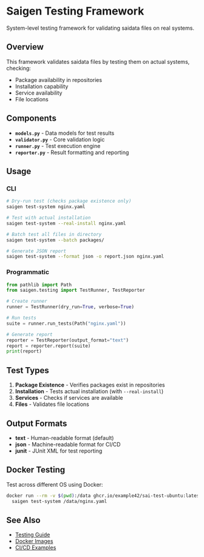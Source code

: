 # Saigen Testing Framework

System-level testing framework for validating saidata files on real systems.

## Overview

This framework validates saidata files by testing them on actual systems, checking:
- Package availability in repositories
- Installation capability
- Service availability
- File locations

## Components

- **`models.py`** - Data models for test results
- **`validator.py`** - Core validation logic
- **`runner.py`** - Test execution engine
- **`reporter.py`** - Result formatting and reporting

## Usage

### CLI

```bash
# Dry-run test (checks package existence only)
saigen test-system nginx.yaml

# Test with actual installation
saigen test-system --real-install nginx.yaml

# Batch test all files in directory
saigen test-system --batch packages/

# Generate JSON report
saigen test-system --format json -o report.json nginx.yaml
```

### Programmatic

```python
from pathlib import Path
from saigen.testing import TestRunner, TestReporter

# Create runner
runner = TestRunner(dry_run=True, verbose=True)

# Run tests
suite = runner.run_tests(Path("nginx.yaml"))

# Generate report
reporter = TestReporter(output_format="text")
report = reporter.report(suite)
print(report)
```

## Test Types

1. **Package Existence** - Verifies packages exist in repositories
2. **Installation** - Tests actual installation (with `--real-install`)
3. **Services** - Checks if services are available
4. **Files** - Validates file locations

## Output Formats

- **text** - Human-readable format (default)
- **json** - Machine-readable format for CI/CD
- **junit** - JUnit XML for test reporting

## Docker Testing

Test across different OS using Docker:

```bash
docker run --rm -v $(pwd):/data ghcr.io/example42/sai-test-ubuntu:latest \
  saigen test-system /data/nginx.yaml
```

## See Also

- [Testing Guide](../docs/testing-guide.md)
- [Docker Images](../../docker/README.md)
- [CI/CD Examples](../../examples/ci-cd/)
